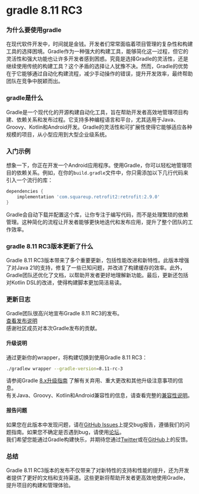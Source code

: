 # gradle 8.11 RC3
### 为什么要使用gradle

在现代软件开发中，时间就是金钱。开发者们常常面临着项目管理的复杂性和构建工具的选择困境。Gradle作为一种强大的构建工具，能够简化这一过程，但它的灵活性和强大功能也让许多开发者感到困惑。究竟是选择Gradle的灵活性，还是继续使用传统的构建工具？这个矛盾的选择让人犹豫不决。然而，Gradle的优势在于它能够通过自动化构建流程，减少手动操作的错误，提升开发效率，最终帮助团队在竞争中脱颖而出。

### gradle是什么

Gradle是一个现代化的开源构建自动化工具，旨在帮助开发者高效地管理项目构建、依赖关系和发布过程。它支持多种编程语言和平台，尤其适用于Java、Groovy、Kotlin和Android开发。Gradle的灵活性和可扩展性使得它能够适应各种规模的项目，从小型应用到大型企业级系统。

### 入门示例

想象一下，你正在开发一个Android应用程序。使用Gradle，你可以轻松地管理项目的依赖关系。例如，在你的`build.gradle`文件中，你只需添加以下几行代码来引入一个流行的库：

```groovy
dependencies {
    implementation 'com.squareup.retrofit2:retrofit:2.9.0'
}
```

Gradle会自动下载并配置这个库，让你专注于编写代码，而不是处理繁琐的依赖管理。这种简化的流程让开发者能够更快地迭代和发布应用，提升了整个团队的工作效率。

### gradle 8.11 RC3版本更新了什么

Gradle 8.11 RC3版本带来了多个重要更新，包括性能改进和新特性。此版本增强了对Java 21的支持，修复了一些已知问题，并改进了构建缓存的效率。此外，Gradle团队还优化了文档，以帮助开发者更好地理解新功能。最后，更新还包括对Kotlin DSL的改进，使得构建脚本更加简洁易读。

### 更新日志

Gradle团队很高兴地宣布Gradle 8.11 RC3的发布。  
[查看发布说明](https://docs.gradle.org/8.11-rc-3/release-notes.html)  
感谢社区成员对本次Gradle发布的贡献。  

#### 升级说明  
通过更新你的wrapper，将构建切换到使用Gradle 8.11 RC3：  
```bash
./gradlew wrapper --gradle-version=8.11-rc-3
```  
请参阅Gradle [8.x升级指南](https://docs.gradle.org/8.11-rc-3/userguide/upgrading_version_8.html) 了解有关弃用、重大更改和其他升级注意事项的信息。  
有关Java、Groovy、Kotlin和Android兼容性的信息，请查看完整的[兼容性说明](https://docs.gradle.org/8.11-rc-3/userguide/compatibility.html)。  

#### 报告问题  
如果您在此版本中发现问题，请在[GitHub Issues](https://github.com/gradle/gradle/issues)上提交bug报告，遵循我们的问题指南。如果您不确定是否遇到bug，请使用[论坛](https://discuss.gradle.org/c/help-discuss)。  
我们希望您能通过Gradle构建快乐，并期待您通过[Twitter](https://twitter.com/gradle)或在[GitHub](https://github.com/gradle)上的反馈。

### 总结

Gradle 8.11 RC3版本的发布不仅带来了对新特性的支持和性能的提升，还为开发者提供了更好的文档和支持渠道。这些更新将帮助开发者更高效地使用Gradle，提升项目的构建和管理体验。
